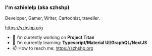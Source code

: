 ### I'm szhielelp (aka szhshp)

Developer, Gamer, Writer, Cartoonist, traveller.

https://szhshp.org

- 🔭 I’m currently working on **Project Titan**
- 🌱 I’m currently learning: **Typescript/Material UI/GraphQL/NextJS**
- 📫 How to reach me: https://szhshp.org


